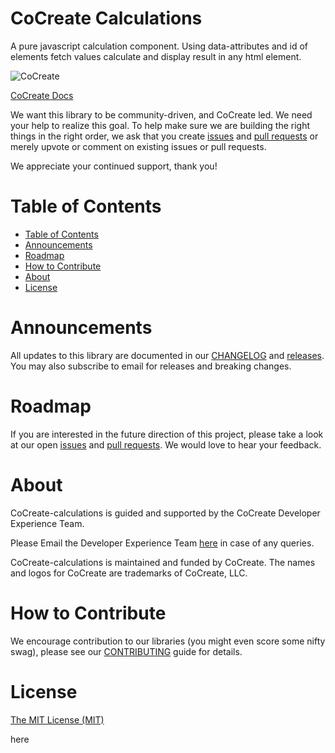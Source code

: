 # CoCreate Calculations
A pure javascript calculation component. Using data-attributes and id of elements fetch values calculate and display result in any html element.

![CoCreate](https://cdn.cocreate.app/logo.png)

[CoCreate Docs](https://cocreate.app/documentation/CoCreate-calculations)


We want this library to be community-driven, and CoCreate led. We need your help to realize this goal. To help make sure we are building the right things in the right order, we ask that you create [issues](https://github.com/CoCreate-app/Realtime_Admin_CRM_and_CMS/issues) and [pull requests](https://github.com/CoCreate-app/Realtime_Admin_CRM_and_CMS/pulls) or merely upvote or comment on existing issues or pull requests.

We appreciate your continued support, thank you!

# Table of Contents

- [Table of Contents](#table-of-contents)
- [Announcements](#announcements)
- [Roadmap](#roadmap)
- [How to Contribute](#how-to-contribute)
- [About](#about)
- [License](#license)

<a name="announcements"></a>
# Announcements

All updates to this library are documented in our [CHANGELOG](https://github.com/CoCreate-app/CoCreate-calculations/blob/master/CHANGELOG.md) and [releases](https://github.com/CoCreate-app/CoCreate-calculations/releases). You may also subscribe to email for releases and breaking changes. 

<a name="roadmap"></a>
# Roadmap

If you are interested in the future direction of this project, please take a look at our open [issues](https://github.com/CoCreate-app/CoCreate-calculations/issues) and [pull requests](https://github.com/CoCreate-app/CoCreate-calculations/pulls). We would love to hear your feedback.

<a name="about"></a>
# About

CoCreate-calculations is guided and supported by the CoCreate Developer Experience Team.

Please Email the Developer Experience Team [here](mailto:develop@cocreate.app) in case of any queries.

CoCreate-calculations is maintained and funded by CoCreate. The names and logos for CoCreate are trademarks of CoCreate, LLC.

<a name="contribute"></a>
# How to Contribute

We encourage contribution to our libraries (you might even score some nifty swag), please see our [CONTRIBUTING](https://github.com/CoCreate-app/CoCreate-calculations/blob/master/CONTRIBUTING.md) guide for details.

# License
[The MIT License (MIT)](https://github.com/CoCreate-app/CoCreate-calculations/blob/master/LICENSE)

here